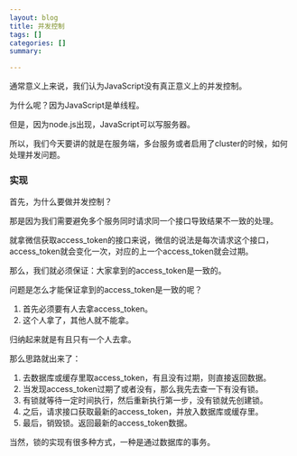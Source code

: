 ```yaml
---
layout: blog
title: 并发控制
tags: []
categories: []
summary: 

---
```


通常意义上来说，我们认为JavaScript没有真正意义上的并发控制。

为什么呢？因为JavaScript是单线程。

但是，因为node.js出现，JavaScript可以写服务器。

所以，我们今天要讲的就是在服务端，多台服务或者启用了cluster的时候，如何处理并发问题。

### 实现

首先，为什么要做并发控制？

那是因为我们需要避免多个服务同时请求同一个接口导致结果不一致的处理。

就拿微信获取access_token的接口来说，微信的说法是每次请求这个接口，access_token就会变化一次，对应的上一个access_token就会过期。

那么，我们就必须保证：大家拿到的access_token是一致的。

问题是怎么才能保证拿到的access_token是一致的呢？

1. 首先必须要有人去拿access_token。
2. 这个人拿了，其他人就不能拿。

归纳起来就是有且只有一个人去拿。

那么思路就出来了：

1. 去数据库或缓存里取access_token，有且没有过期，则直接返回数据。
2. 当发现access_token过期了或者没有，那么我先去查一下有没有锁。
3. 有锁就等待一定时间执行，然后重新执行第一步，没有锁就先创建锁。
4. 之后，请求接口获取最新的access_token，并放入数据库或缓存里。
5. 最后，销毁锁。返回最新的access_token数据。

当然，锁的实现有很多种方式，一种是通过数据库的事务。